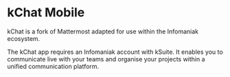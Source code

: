# kChat Mobile

kChat is a fork of Mattermost adapted for use within the Infomaniak ecosystem.

The kChat app requires an Infomaniak account with kSuite. It enables you to communicate live with your teams and organise your projects within a unified communication platform.


